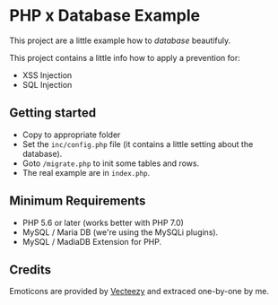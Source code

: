 # PHP x Database Example
This project are a little example how to *database* beautifuly.

This project contains a little info how to apply a prevention for:

- XSS Injection
- SQL Injection

## Getting started
- Copy to appropriate folder
- Set the `inc/config.php` file (it contains a little setting about the database).
- Goto `/migrate.php` to init some tables and rows.
- The real example are in `index.php`.

## Minimum Requirements
- PHP 5.6 or later (works better with PHP 7.0)
- MySQL / Maria DB (we're using the MySQLi plugins).
- MySQL / MadiaDB Extension for PHP.

## Credits
Emoticons are provided by [Vecteezy](https://www.vecteezy.com/vector-art/82351-cat-emoticon-vectors) and extraced one-by-one by me.